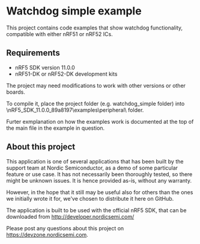 Watchdog simple example
==================

 This project contains code examples that show watchdog functionality, compatible with either nRF51 or nRF52 ICs.
 
Requirements
------------
- nRF5 SDK version 11.0.0
- nRF51-DK or nRF52-DK development kits

The project may need modifications to work with other versions or other boards. 

To compile it, place the project folder (e.g. watchdog_simple folder) into \nRF5_SDK_11.0.0_89a8197\examples\peripheral\ folder.

Furter exmplanation on how the examples work is documented at the top of the main file in the example in question.

About this project
------------------
This application is one of several applications that has been built by the support team at Nordic Semiconductor, as a demo of some particular feature or use case. It has not necessarily been thoroughly tested, so there might be unknown issues. It is hence provided as-is, without any warranty. 

However, in the hope that it still may be useful also for others than the ones we initially wrote it for, we've chosen to distribute it here on GitHub. 

The application is built to be used with the official nRF5 SDK, that can be downloaded from http://developer.nordicsemi.com/

Please post any questions about this project on https://devzone.nordicsemi.com.
